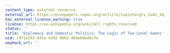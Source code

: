 ```yaml
---
content_type: external-resource
external_url: https://econpapers.repec.org/article/cupintorg/v_3a42_3ay_3a1988_3ai_3a03_3ap_3a427-460_5f02.htm
has_external_license_warning: true
license: https://en.wikipedia.org/wiki/All_rights_reserved
status: ''
title: 'Diplomacy and Domestic Politics: The Logic of Two-Level Games'
uid: c971e293-041e-4202-96b2-d6deb9ed6cfa
wayback_url: ''
---
```

